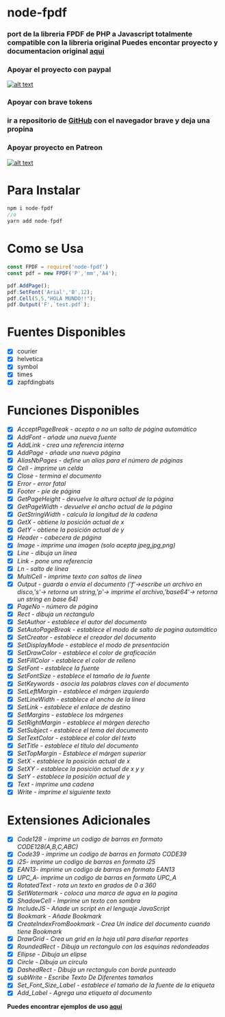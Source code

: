 # node-fpdf
### port de la libreria FPDF de PHP a Javascript totalmente compatible con la libreria original Puedes encontar  proyecto y documentacion original [aqui](http://www.fpdf.org/)
### **Apoyar el proyecto con paypal**
[![alt text](https://www.paypalobjects.com/es_XC/MX/i/btn/btn_donateCC_LG.gif)](https://www.paypal.com/cgi-bin/webscr?cmd=_s-xclick&hosted_button_id=HJT3RJKJ44EWQ&source=url
)
### **Apoyar con brave tokens**
### ir a repositorio de [GitHub](https://github.com/gamalielmendez/node-fpdf) con el navegador brave y deja una propina

### **Apoyar proyecto en Patreon**
[![alt text](https://onlcontent.blob.core.windows.net/images/cimga7b6940b4f4c422180c268a12a6d39d2_ico.png)](https://www.patreon.com/user?u=70304264)

# Para Instalar
```javascript 
npm i node-fpdf 
//o
yarn add node-fpdf
````
# Como se Usa
```javascript 
const FPDF = require('node-fpdf')
const pdf = new FPDF('P','mm','A4');

pdf.AddPage();
pdf.SetFont('Arial','B',12);
pdf.Cell(5,5,"HOLA MUNDO!!");
pdf.Output('F',`test.pdf`);
```` 
# **Fuentes Disponibles**
- [x] courier
- [x] helvetica
- [x] symbol
- [x] times
- [x] zapfdingbats

# **Funciones Disponibles**
- [x] *AcceptPageBreak - acepta o no un salto de página automático*
- [x] *AddFont - añade una nueva fuente*
- [x] *AddLink - crea una referencia interna*
- [x] *AddPage - añade una nueva página*
- [x] *AliasNbPages - define un alias para el número de páginas*
- [x] *Cell - imprime un celda*
- [x] *Close - termina el documento*
- [x] *Error - error fatal*
- [x] *Footer - pie de página*
- [x] *GetPageHeight - devuelve la altura actual de la página*
- [x] *GetPageWidth - devuelve el ancho actual de la página*
- [x] *GetStringWidth - calcula la longitud de la cadena*
- [x] *GetX - obtiene la posición actual de x*
- [x] *GetY - obtiene la posición actual de y*
- [x] *Header - cabecera de página*
- [x] *Image - imprime una imagen (solo acepta jpeg,jpg,png)*
- [x] *Line - dibuja un línea*
- [x] *Link - pone una referencia*
- [x] *Ln - salto de línea*
- [x] *MultiCell - imprime texto con saltos de línea*
- [x] *Output - guarda o envía el documento ('f'->escribe un archivo en disco,'s'-> retorna un string,'p'-> imprime el archivo,'base64'-> retorna un string en base 64)*
- [x] *PageNo - número de página*
- [x] *Rect - dibuja un rectangulo*
- [x] *SetAuthor - establece el autor del documento*
- [x] *SetAutoPageBreak - establece el modo de salto de pagina automático*
- [x] *SetCreator - establece el creador del documento*
- [x] *SetDisplayMode - establece el modo de presentación*
- [x] *SetDrawColor - establece el color de graficación*
- [x] *SetFillColor - establece el color de relleno*
- [x] *SetFont - establece la fuente*
- [x] *SetFontSize - establece el tamaño de la fuente*
- [x] *SetKeywords - asocia las palabras claves con el documento*
- [x] *SetLeftMargin - establece el márgen izquierdo*
- [x] *SetLineWidth - establece el ancho de la línea*
- [x] *SetLink - establece el enlace de destino*
- [x] *SetMargins - establece los márgenes*
- [x] *SetRightMargin - establece el márgen derecho*
- [x] *SetSubject - establece el tema del documento*
- [x] *SetTextColor - establece el color del texto*
- [x] *SetTitle - establece el título del documento*
- [x] *SetTopMargin - Establece el márgen superior*
- [x] *SetX - establece la posición actual de x*
- [x] *SetXY - establece la posición actual de x y y*
- [x] *SetY - establece la posición actual de y*
- [x] *Text - imprime una cadena*
- [x] *Write - imprime el siguiente texto*

# **Extensiones Adicionales**
- [x] *Code128 - imprime un codigo de barras en formato CODE128(A,B,C,ABC)*
- [x] *Code39 - imprime un codigo de barras en formato CODE39*
- [x] *i25- imprime un codigo de barras en formato i25*
- [x] *EAN13- imprime un codigo de barras en formato EAN13*
- [x] *UPC_A- imprime un codigo de barras en formato UPC_A*
- [x] *RotatedText - rota un texto en grados de 0 a 360*
- [x] *SetWatermark - coloca una marca de agua en la pagina*
- [x] *ShadowCell - Imprime un texto con sombra*
- [x] *IncludeJS - Añade un script en el lenguaje JavaScript*
- [x] *Bookmark -  Añade Bookmark*
- [x] *CreateIndexFromBookmark -  Crea Un indice del documento cuando tiene Bookmark*
- [x] *DrawGrid -  Crea un grid en la hoja util para diseñar reportes*
- [x] *RoundedRect -  Dibuja un rectangulo con las esquinas redondeadas*
- [x] *Ellipse -  Dibuja un elipse*
- [x] *Circle -  Dibuja un circulo*
- [x] *DashedRect -  Dibuja un rectangulo con borde punteado*
- [x] *subWrite - Escribe Texto De Diferentes tamaños*
- [x] *Set_Font_Size_Label - establece el tamaño de la fuente de la etiqueta*
- [x] *Add_Label - Agrega una etiqueta al documento*

 **Puedes encontrar ejemplos de uso [aqui](https://github.com/gamalielmendez/node-fpdf/tree/master/test)**
